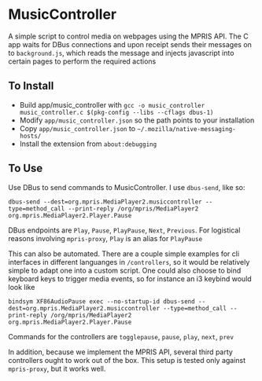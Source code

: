 # MusicController

A simple script to control media on webpages using the MPRIS API. The C app waits for DBus connections and upon receipt sends their messages on to `background.js`, which reads the message and injects javascript into certain pages to perform the required actions

## To Install

 - Build app/music_controller with `gcc -o music_controller music_controller.c $(pkg-config --libs --cflags dbus-1)`
 - Modify `app/music_controller.json` so the path points to your installation
 - Copy `app/music_controller.json` to `~/.mozilla/native-messaging-hosts/`
 - Install the extension from `about:debugging`

## To Use

Use DBus to send commands to MusicController. I use `dbus-send`, like so:

	dbus-send --dest=org.mpris.MediaPlayer2.musiccontroller --type=method_call --print-reply /org/mpris/MediaPlayer2 org.mpris.MediaPlayer2.Player.Pause

DBus endpoints are `Play`, `Pause`, `PlayPause`, `Next`, `Previous`. For logistical reasons involving `mpris-proxy`, `Play` is an alias for `PlayPause` 

This can also be automated. There are a couple simple examples for cli interfaces in different languanges in `/controllers`, so it would be relatively simple to adapt one into a custom script. One could also choose to bind keyboard keys to trigger media events, so for instance an i3 keybind would look like

	bindsym XF86AudioPause exec --no-startup-id dbus-send --dest=org.mpris.MediaPlayer2.musiccontroller --type=method_call --print-reply /org/mpris/MediaPlayer2 org.mpris.MediaPlayer2.Player.Pause

Commands for the controllers are `togglepause`, `pause`, `play`, `next`, `prev`

In addition, because we implement the MPRIS API, several third party controllers ought to work out of the box. This setup is tested only against `mpris-proxy`, but it works well.
